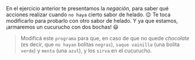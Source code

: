 <gs-attire attire-url="https://raw.githubusercontent.com/MumukiProject/mumuki-guia-gobstones-alternativa-kids/master/assets/attires/config.json"> </gs-attire> <gs-toolbox toolbox-url="https://raw.githubusercontent.com/MumukiProject/mumuki-guia-gobstones-alternativa-kids/master/assets/toolbox.xml"> </gs-toolbox>

En el ejercicio anterior te presentamos la _negación_, para saber qué acciones realizar cuando  `no haya` cierto sabor de helado. :wink: Te toca modificarlo para probarlo con otro sabor de helado. Y ya que estamos, ¡armaremos un cucurucho con dos bochas! :smiley:

> Modificá este `programa` para que, en caso de que no quede _chocolate_ (es decir, que `no hayan` bolitas `negras`), `saque vainilla` (una bolita `verde`) y `menta` (una `azul`), y los `sirva` en el cucurucho.
